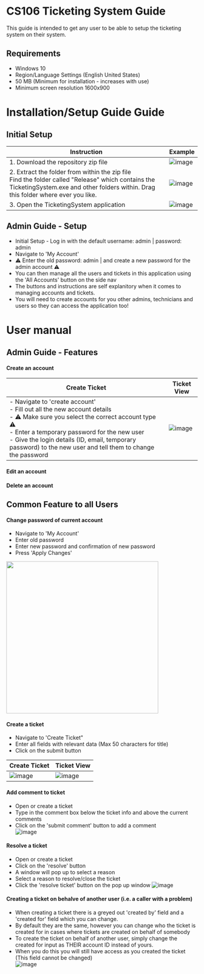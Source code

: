# CS106 Ticketing System Guide

This guide is intended to get any user to be able to setup the ticketing system on their system.

## Requirements
- Windows 10
- Region/Language Settings (English United States)
- 50 MB (Minimum for installation - increases with use)
- Minimum screen resolution 1600x900

# Installation/Setup Guide Guide

## Initial Setup
| Instruction     | Example |
| ---      | ---       |
| 1. Download the repository zip file | ![image](https://github.com/ilexl/CS106/assets/109491531/f15162f2-e60d-43de-8e05-7bde7dd8f80e) |
| 2. Extract the folder from within the zip file</br>Find the folder called "Release" which contains the TicketingSystem.exe and other folders within. Drag this folder where ever you like.<br />| ![image](https://github.com/ilexl/CS106/assets/109491531/1e77c635-bef1-40d6-ba7a-2dd27899fbe6) |
| 3. Open the TicketingSystem application | ![image](https://github.com/ilexl/CS106/assets/109491531/1c0a1f1b-33c1-4398-932b-aef669866312) |

## Admin Guide - Setup
- Initial Setup - Log in with the default username: admin | password: admin
- Navigate to 'My Account'
- :warning: Enter the old password: admin | and create a new password for the admin account :warning:
- You can then manage all the users and tickets in this application using the 'All Accounts' button on the side nav
- The buttons and instructions are self explanitory when it comes to managing accounts and tickets.
- You will need to create accounts for you other admins, technicians and users so they can access the application too!

# User manual 

## Admin Guide - Features
#### Create an account
| Create Ticket     | Ticket View |
| ---      | ---       |
| - Navigate to 'create account' </br>- Fill out all the new account details </br>- :warning: Make sure you select the correct account type :warning:</br>- Enter a temporary password for the new user </br>- Give the login details (ID, email, temporary password) to the new user and tell them to change the password | ![image](https://github.com/ilexl/CS106/assets/109491531/0a01481d-eaf4-4de1-bb24-7e80a0c62296) |

#### Edit an account
#### Delete an account

## Common Feature to all Users
#### Change password of current account
- Navigate to 'My Account'
- Enter old password
- Enter new password and confirmation of new password
- Press 'Apply Changes'<br/>
<img src="https://github.com/ilexl/CS106/assets/109491531/ef49019b-a7c3-4868-90ab-7f3fd5282466" height="400" />

#### Create a ticket
- Navigate to 'Create Ticket"
- Enter all fields with relevant data (Max 50 characters for title)
- Click on the submit button

| Create Ticket     | Ticket View |
| ---      | ---       |
| ![image](https://github.com/ilexl/CS106/assets/109491531/a4b853f9-bdfc-49bf-9a82-a854aaae6f0f)  | ![image](https://github.com/ilexl/CS106/assets/109491531/070cb344-ab04-49d8-8da5-dc3711111969)         |

#### Add comment to ticket
- Open or create a ticket
- Type in the comment box below the ticket info and above the current comments
- Click on the 'submit comment' button to add a comment </br>
![image](https://github.com/ilexl/CS106/assets/109491531/c4ff46ed-14e0-4afa-9211-107bac85b23f)

#### Resolve a ticket
- Open or create a ticket
- Click on the 'resolve' button
- A window will pop up to select a reason
- Select a reason to resolve/close the ticket
- Click the 'resolve ticket' button on the pop up window
![image](https://github.com/ilexl/CS106/assets/109491531/18348647-f9ca-4b8c-8e7b-4012c2669d40)

  
#### Creating a ticket on behalve of another user (i.e. a caller with a problem)
- When creating a ticket there is a greyed out 'created by' field and a 'created for' field which you can change.
- By default they are the same, however you can change who the ticket is created for in cases where tickets are created on behalf of somebody
- To create the ticket on behalf of another user, simply change the created for input as THEIR account ID instead of yours.
- When you do this you will still have access as you created the ticket (This field cannot be changed) </br>
![image](https://github.com/ilexl/CS106/assets/109491531/f5947b8c-be68-4619-812f-e429eaed263f)

